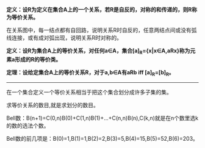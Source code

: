 **定义：设R为定义在集合A上的一个关系，若R是自反的，对称的和传递的，则R称为等价关系。**

在关系图中，每一结点都有自回路，说明关系R时自反的，任意两结点间或没有弧线连接，或有成对弧出现，说明关系R时对称的。

**定义：设R为集合A上的等价关系，对任何a∈A，集合[a]<sub>R</sub>={x|x∈A,aRx}称为元素a形成的R的等价类。**

**定理：设给定集合A上的等价关系R，对于a,b∈A有aRb iff [a]<sub>R</sub>=[b]<sub>R</sub>。**

---

在一个集合定义一个等价关系相当于把这个集合划分成许多子集的集。

求等价关系的数目,就是求划分的数目。

Bell数：B(n+1)=C(0,n)B(0)+C(1,n)B(1)+...+C(n,n)B(n),C(k,n)就是在n个数里选k的数的选法个数。

Bell数的前几项是：B(0)=1,B(1)=1,B(2)=2,B(3)=5,B(4)=15,B(5)=52,B(6)=203。
